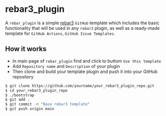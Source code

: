 # rebar3_plugin

A `rebar_plugin` is a simple [rebar3](https://rebar3.readme.io/) `GitHub` template which includes
the basic functionality that will be used in any `rebar3` plugin, as well as a ready-made template for `GitHub Actions`, `GitHub Issue Templates`.

## How it works
*  In main page of `rebar_plugin` find and click to buttom `Use this template`
* Add `Repository name` and `Description` of your plugin
* Then clone and build your template plugin and push it into your GitHub repository
```sh
$ git clone https://github.com/yourname/your_rebar3_plugin_repo.git
$ cd your_rebar3_plugin_repo
$ ./bootstrap
$ git add .
$ git commit -m "Base rebar3 template"
$ git push origin main
```
